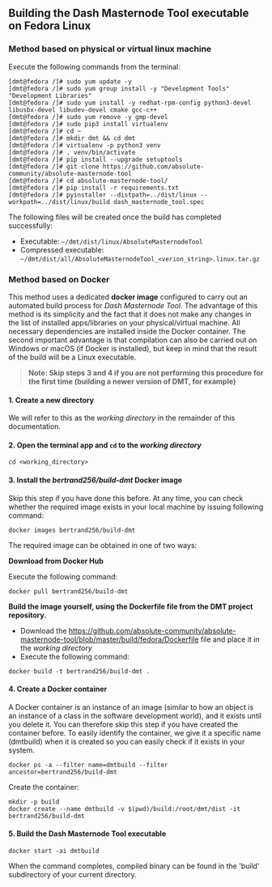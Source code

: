 ## Building the Dash Masternode Tool executable on Fedora Linux

### Method based on physical or virtual linux machine

Execute the following commands from the terminal:

```
[dmt@fedora /]# sudo yum update -y
[dmt@fedora /]# sudo yum group install -y "Development Tools" "Development Libraries"
[dmt@fedora /]# sudo yum install -y redhat-rpm-config python3-devel libusbx-devel libudev-devel cmake gcc-c++
[dmt@fedora /]# sudo yum remove -y gmp-devel
[dmt@fedora /]# sudo pip3 install virtualenv
[dmt@fedora /]# cd ~
[dmt@fedora /]# mkdir dmt && cd dmt
[dmt@fedora /]# virtualenv -p python3 venv
[dmt@fedora /]# . venv/bin/activate
[dmt@fedora /]# pip install --upgrade setuptools
[dmt@fedora /]# git clone https://github.com/absolute-community/absolute-masternode-tool
[dmt@fedora /]# cd absolute-masternode-tool/
[dmt@fedora /]# pip install -r requirements.txt
[dmt@fedora /]# pyinstaller --distpath=../dist/linux --workpath=../dist/linux/build dash_masternode_tool.spec
```

The following files will be created once the build has completed successfully:
* Executable: `~/dmt/dist/linux/AbsoluteMasternodeTool`
* Compressed executable: `~/dmt/dist/all/AbsoluteMasternodeTool_<verion_string>.linux.tar.gz`


### Method based on Docker

This method uses a dedicated **docker image** configured to carry out an automated build process for *Dash Masternode Tool*. The advantage of this method is its simplicity and the fact that it does not make any changes in the list of installed apps/libraries on your physical/virtual machine. All necessary dependencies are installed inside the Docker container. The second important advantage is that compilation can also be carried out on Windows or macOS (if Docker is installed), but keep in mind that the result of the build will be a Linux executable.

> **Note: Skip steps 3 and 4 if you are not performing this procedure for the first time (building a newer version of DMT, for example)**

#### 1. Create a new directory
We will refer to this as the *working directory* in the remainder of this documentation.

#### 2. Open the terminal app and `cd` to the *working directory*

```
cd <working_directory>
```

#### 3. Install the *bertrand256/build-dmt* Docker image

Skip this step if you have done this before. At any time, you can check whether the required image exists in your local machine by issuing following command:

```
docker images bertrand256/build-dmt
```

The required image can be obtained in one of two ways:

**Download from Docker Hub**

Execute the following command:

```
docker pull bertrand256/build-dmt
```

**Build the image yourself, using the Dockerfile file from the DMT project repository.** 

* Download the https://github.com/absolute-community/absolute-masternode-tool/blob/master/build/fedora/Dockerfile file and place it in the *working directory*
* Execute the following command:
```
docker build -t bertrand256/build-dmt .
```

#### 4. Create a Docker container

A Docker container is an instance of an image (similar to how an object is an instance of a class in the software development world), and it exists until you delete it. You can therefore skip this step if you have created the container before. To easily identify the container, we give it a specific name (dmtbuild) when it is created so you can easily check if it exists in your system.

```
docker ps -a --filter name=dmtbuild --filter ancestor=bertrand256/build-dmt
```
Create the container:

``` 
mkdir -p build
docker create --name dmtbuild -v $(pwd)/build:/root/dmt/dist -it bertrand256/build-dmt
```

#### 5. Build the Dash Masternode Tool executable

```
docker start -ai dmtbuild
```

When the command completes, compiled binary can be found in the 'build' subdirectory of your current directory.